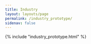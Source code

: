 ```yaml
---
title: Industry
layout: layouts/page
permalink: /industry_prototype/
sidenav: false
---
```



{% include "industry_prototype.html" %}